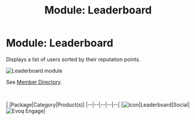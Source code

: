 ﻿---
uid: module-leaderboard
locale: en
title: "Module: Leaderboard"
dnneditions: 
dnnversion: 09.02.00
related-topics: module-activities,module-activity-stream,module-answers,module-blogs,module-challenges,module-discussions,module-group-directory,module-group-spaces,module-ideas,module-journal,module-latest-challenges,module-member-directory,module-message-center,module-my-status,module-profile-dashboard,module-social-groups,module-related-content,module-social-events,module-social-sharing,module-user-badges,module-wiki
---

# Module: Leaderboard

Displays a list of users sorted by their reputation points.

  

![Leaderboard module](/images/scr-module-Leaderboard.png)

  

See [Member Directory](xref:module-member-directory).

 

|  |Package|Category|Product(s)|
|--|--|--|--|--|
|![icon](/images/ico-module-leaderboard.png)|Leaderboard|Social|![Evoq Engage](/images/ico-evoq-engage.png)|
